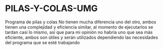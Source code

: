 # PILAS-Y-COLAS-UMG
Programa de pilas y colas
No tienen mucha diferencia uno del otro, ambos tienen una complejidad y eficiencia similar, al momento de ejecutarlos se tardan casi lo mismo, así que para mi opinión no habría uno que sea más eficiente, ambos son útiles y serán utilizados dependiendo las necesidades del programa que se esté trabajando
